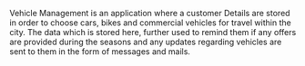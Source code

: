 Vehicle Management is an application where a customer Details are stored in order to choose cars, bikes and commercial vehicles for travel within the city. The data which is stored here, further used to remind them if any offers are provided during the seasons and any updates regarding vehicles are sent to them in the form of messages and mails. 
